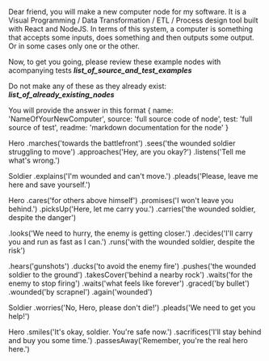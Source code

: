 Dear friend, you will make a new computer node for my software.
It is a Visual Programming / Data Transformation / ETL / Process design tool built with React and NodeJS.
In terms of this system, a computer is something that accepts some inputs, does something and then outputs some output. Or in some cases only one or the other.

Now, to get you going, please review these example nodes with acompanying tests
___list_of_source_and_test_examples___

Do not make any of these as they already exist:
___list_of_already_existing_nodes___

You will provide the answer in this format
{
    name: 'NameOfYourNewComputer',
    source: 'full source code of node',
    test: 'full source of test',
    readme: 'markdown documentation for the node'
}

Hero
  .marches('towards the battlefront')
  .sees('the wounded soldier struggling to move')
  .approaches('Hey, are you okay?')
  .listens('Tell me what\'s wrong.')
  
Soldier
  .explains('I\'m wounded and can\'t move.')
  .pleads('Please, leave me here and save yourself.')

Hero
  .cares('for others above himself')
  .promises('I won\'t leave you behind.')
  .picksUp('Here, let me carry you.')
  .carries('the wounded soldier, despite the danger')

  .looks('We need to hurry, the enemy is getting closer.')
  .decides('I\'ll carry you and run as fast as I can.')
  .runs('with the wounded soldier, despite the risk')

  .hears('gunshots')
  .ducks('to avoid the enemy fire')
  .pushes('the wounded soldier to the ground')
  .takesCover('behind a nearby rock')
  .waits('for the enemy to stop firing')
  .waits('what feels like forever')
  .graced('by bullet')
  .wounded('by scrapnel')
  .again('wounded')

Soldier
  .worries('No, Hero, please don\'t die!')
  .pleads('We need to get you help!')

Hero
  .smiles('It\'s okay, soldier. You\'re safe now.')
  .sacrifices('I\'ll stay behind and buy you some time.')
  .passesAway('Remember, you\'re the real hero here.')